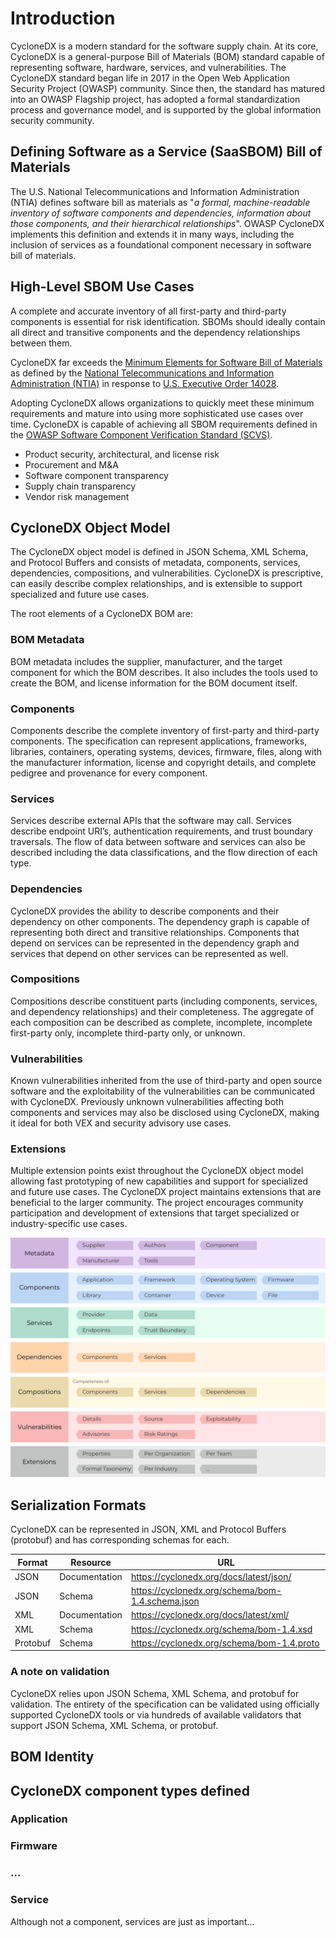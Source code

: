 # Introduction

CycloneDX is a modern standard for the software supply chain. At its core, CycloneDX is a general-purpose Bill of 
Materials (BOM) standard capable of representing software, hardware, services, and vulnerabilities. The CycloneDX 
standard began life in 2017 in the Open Web Application Security Project (OWASP) community. Since then, the standard has 
matured into an OWASP Flagship project, has adopted a formal standardization process and governance model, and is 
supported by the global information security community.

## Defining Software as a Service (SaaSBOM) Bill of Materials
The U.S. National Telecommunications and Information Administration (NTIA) defines software bill as materials as 
"_a formal, machine-readable inventory of software components and dependencies, information about those components, 
and their hierarchical relationships_". OWASP CycloneDX implements this definition and extends it in many ways, including
the inclusion of services as a foundational component necessary in software bill of materials.

## High-Level SBOM Use Cases
A complete and accurate inventory of all first-party and third-party components is essential for risk identification. 
SBOMs should ideally contain all direct and transitive components and the dependency relationships between them.

CycloneDX far exceeds the [Minimum Elements for Software Bill of Materials](https://www.ntia.gov/files/ntia/publications/sbom_minimum_elements_report.pdf) 
as defined by the [National Telecommunications and Information Administration (NTIA)](https://www.ntia.gov/) in response 
to [U.S. Executive Order 14028](https://www.whitehouse.gov/briefing-room/presidential-actions/2021/05/12/executive-order-on-improving-the-nations-cybersecurity/).

Adopting CycloneDX allows organizations to quickly meet these minimum requirements and mature into using more 
sophisticated use cases over time. CycloneDX is capable of achieving all SBOM requirements defined in the 
[OWASP Software Component Verification Standard (SCVS)](https://owasp.org/scvs).

* Product security, architectural, and license risk
* Procurement and M&A
* Software component transparency
* Supply chain transparency
* Vendor risk management


## CycloneDX Object Model
The CycloneDX object model is defined in JSON Schema, XML Schema, and Protocol Buffers and consists of metadata, 
components, services, dependencies, compositions, and vulnerabilities. CycloneDX is prescriptive, can easily describe 
complex relationships, and is extensible to support specialized and future use cases.

The root elements of a CycloneDX BOM are:

### BOM Metadata
BOM metadata includes the supplier, manufacturer, and the target component for which the BOM describes. It also includes 
the tools used to create the BOM, and license information for the BOM document itself.

### Components
Components describe the complete inventory of first-party and third-party components. The specification can represent 
applications, frameworks, libraries, containers, operating systems, devices, firmware, files, along with the manufacturer 
information, license and copyright details, and complete pedigree and provenance for every component.

### Services
Services describe external APIs that the software may call. Services describe endpoint URI’s, authentication 
requirements, and trust boundary traversals. The flow of data between software and services can also be described 
including the data classifications, and the flow direction of each type.

### Dependencies
CycloneDX provides the ability to describe components and their dependency on other components. The dependency graph is 
capable of representing both direct and transitive relationships. Components that depend on services can be represented 
in the dependency graph and services that depend on other services can be represented as well.

### Compositions
Compositions describe constituent parts (including components, services, and dependency relationships) and their 
completeness. The aggregate of each composition can be described as complete, incomplete, incomplete first-party only, 
incomplete third-party only, or unknown.

### Vulnerabilities
Known vulnerabilities inherited from the use of third-party and open source software and the exploitability of the 
vulnerabilities can be communicated with CycloneDX. Previously unknown vulnerabilities affecting both components and 
services may also be disclosed using CycloneDX, making it ideal for both VEX and security advisory use cases.

### Extensions
Multiple extension points exist throughout the CycloneDX object model allowing fast prototyping of new capabilities and 
support for specialized and future use cases. The CycloneDX project maintains extensions that are beneficial to the 
larger community. The project encourages community participation and development of extensions that target specialized 
or industry-specific use cases.

![CycloneDX Object Model](../../images/CycloneDX-Object-Model-Swimlane.png)

## Serialization Formats
CycloneDX can be represented in JSON, XML and Protocol Buffers (protobuf) and has corresponding schemas for each.


| **Format** | **Resource**  | **URL**                                          |
|------------|---------------|--------------------------------------------------|
| JSON       | Documentation | https://cyclonedx.org/docs/latest/json/          |
| JSON       | Schema        | https://cyclonedx.org/schema/bom-1.4.schema.json |
| XML        | Documentation | https://cyclonedx.org/docs/latest/xml/           |
| XML        | Schema        | https://cyclonedx.org/schema/bom-1.4.xsd         |
| Protobuf   | Schema        | https://cyclonedx.org/schema/bom-1.4.proto       |


### A note on validation
CycloneDX relies upon JSON Schema, XML Schema, and protobuf for validation. The entirety of the specification can be
validated using officially supported CycloneDX tools or via hundreds of available validators that support JSON Schema, 
XML Schema, or protobuf.


## BOM Identity

## CycloneDX component types defined

### Application

### Firmware

### ...

### Service
Although not a component, services are just as important...

<div style="page-break-after: always; visibility: hidden">
\newpage
</div>